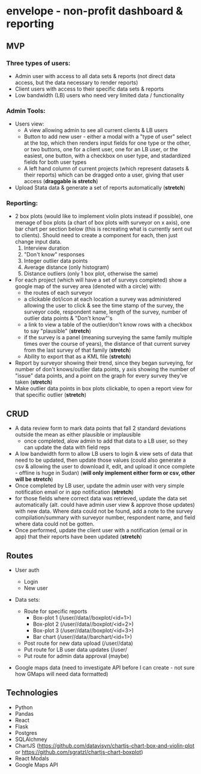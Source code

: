 # envelope - non-profit dashboard & reporting
## MVP
### Three types of users: 
 - Admin user with access to all data sets & reports (not direct data access, but the data necessary to render reports)
 - Client users with access to their specific data sets & reports
 - Low bandwidth (LB) users who need very limited data / functionality
### Admin Tools:
- Users view: 
  - A view allowing admin to see all current clients & LB users
  - Button to add new user - either a modal with a "type of user" select at the top, which then renders input fields for one type or the other, or two buttons, one for a client user, one for an LB user, or the easiest, one button, with a checkbox on user type, and stadardized fields for both user types
  - A left hand column of current projects (which represent datasets & their reports) which can be dragged onto a user, giving that user access  (**draggable is stretch**)
- Upload Stata data & generate a set of reports automatically (**stretch**)
### Reporting:
  - 2 box plots (would like to implement violin plots instead if possible), one menage of box plots (a chart of box plots with surveyor on x axis), one bar chart per section below (this is recreating what is currently sent out to clients). Should need to create a component for each, then just change input data.
    1. Interview duration
    2. "Don't know" responses
    3. Integer outlier data points
    4. Average distance (only histogram)
    5. Distance outliers (only 1 box plot, otherwise the same)
  - For each project (which will have a set of surveys completed) show a google map of the survey area (denoted with a circle) with: 
    - the routes of each surveyor
    - a clickable dot/icon at each location a survey was administered allowing the user to click & see the time stamp of the survey, the surveyor code, respondent name, length of the survey, number of outlier data points & "Don't know"'s 
    - a link to view a table of the outlier/don't know rows with a checkbox to say "plausible" (**stretch**)
    - if the survey is a panel (meaning surveying the same family multiple times over the course of years), the distance of that current survey from the last survey of that family (**stretch**)
    - Ability to export that as a KML file (**stretch**)
  - Report by surveyor showing their trend, since they began surveying, for number of don't knows/outlier data points, y axis showing the number of "issue" data points, and a point on the graph for every survey they've taken (**stretch**)
  - Make outlier data points in box plots clickable, to open a report view for that specific outlier  (**stretch**)
## CRUD
  - A data review form to mark data points that fall 2 standard deviations outside the mean as either plausible or implausible
    * once completed, alow admin to add that data to a LB user, so they can update the data with field reps
  - A low bandwidth form to allow LB users to login & view sets of data that need to be updated, then update those values (could also generate a csv & allowing the user to download it, edit, and upload it once complete - offline is huge in Sudan) (**will only implement either form or csv, other will be stretch**)
  - Once completed by LB user, update the admin user with very simple notification email or in app notification  (**stretch**)
   - for those fields where correct data was retrieved, update the data set automatically (alt. could have admin user view & approve those updates) with new data.  Where data could not be found, add a note to the survey compilation/summary with surveyor number, respondent name, and field where data could not be gotten.
  - Once performed, update the client user with a notification (email or in app) that their reports have been updated (**stretch**)
  

## Routes
 - User auth
     - Login
     - New user
 - Data sets:
     - Route for specific reports
          - Box-plot 1 (/user/<userId>/data/<datasetId>/boxplot/<id=1>)
          - Box-plot 2 (/user/<userId>/data/<datasetId>/boxplot/<id=2>)
          - Box-plot 3 (/user/<userId>/data/<datasetId>/boxplot/<id=3>)
          - Bar chart (/user/<userId>/data/<datasetId>/barchart/<id=1>)
     - Post route for new data upload (/user/<userId>/data)
     - Put route for LB user data updates (/user/<userId>
     - Put route for admin data approval (maybe)
  
  - Google maps data (need to investigate API before I can create - not sure how GMaps will need data formatted)
 


## Technologies
- Python
- Pandas
- React
- Flask
- Postgres
- SQLAlchmey
- ChartJS (https://github.com/datavisyn/chartjs-chart-box-and-violin-plot or https://github.com/sgratzl/chartjs-chart-boxplot)
- React Modals
- Google Maps API
